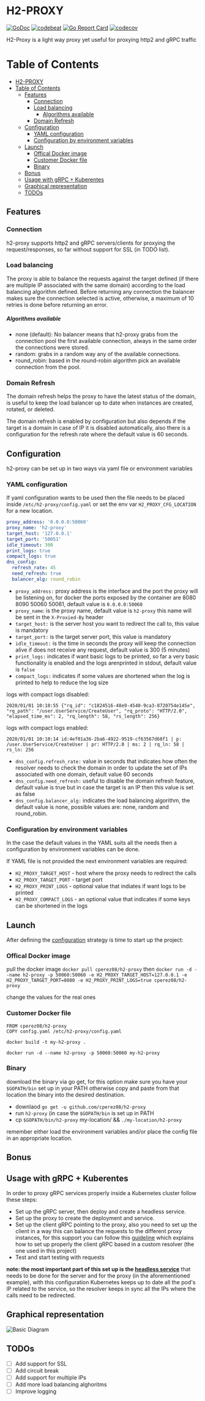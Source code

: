 # H2-PROXY

[![GoDoc](https://godoc.org/github.com/cperez08/h2-proxy?status.svg)](https://godoc.org/github.com/cperez08/h2-proxy)
[![codebeat](https://codebeat.co/badges/715a7aa0-2746-450e-9afd-6c8da289bfe7)](https://codebeat.co/projects/github-com-cperez08-h2-proxy-master)
[![Go Report Card](https://goreportcard.com/badge/github.com/cperez08/h2-proxy)](https://goreportcard.com/report/github.com/cperez08/h2-proxy)
[![codecov](https://codecov.io/gh/cperez08/h2-proxy/branch/master/graph/badge.svg)](https://codecov.io/gh/cperez08/h2-proxy)

H2-Proxy is a light way proxy yet useful for proxying http2 and gRPC traffic

# Table of Contents
- [H2-PROXY](#h2-proxy)
- [Table of Contents](#table-of-contents)
  - [Features](#features)
    - [Connection](#connection)
    - [Load balancing](#load-balancing)
        - [Algorithms available](#algorithms-available)
    - [Domain Refresh](#domain-refresh)
  - [Configuration](#configuration)
    - [YAML configuration](#yaml-configuration)
    - [Configuration by environment variables](#configuration-by-environment-variables)
  - [Launch](#launch)
    - [Offical Docker image](#offical-docker-image)
    - [Customer Docker file](#customer-docker-file)
    - [Binary](#binary)
  - [Bonus](#bonus)
  - [Usage with gRPC + Kuberentes](#usage-with-grpc--kuberentes)
  - [Graphical representation](#graphical-representation)
  - [TODOs](#todos)


## Features

### Connection
h2-proxy supports http2 and gRPC servers/clients for proxying the request/responses, so far without support for SSL (in TODO list).

### Load balancing
The proxy is able to balance the requests against the target defined (if there are multiple IP associated with the same domain) according to the load balancing algorithm defined. Before returning any connection the balancer makes sure the connection selected is active, otherwise, a maximum of 10 retries is done before returning an error. 

##### Algorithms available
- none (default): No balancer means that h2-proxy grabs from the connection pool the first available connection, always in the same order the connections were stored.
- random: grabs in a random way any of the available connections.
- round_robin: based in the round-robin algorithm pick an available connection from the pool.

### Domain Refresh
The domain refresh helps the proxy to have the latest status of the domain, is useful to keep the load balancer up to date when instances are created, rotated, or deleted.

The domain refresh is enabled by configuration but also depends if the target is a domain in case of IP it is disabled automatically, also there is a configuration for the refresh rate where the default value is 60 seconds.

## Configuration
h2-proxy can be set up in two ways via yaml file or environment variables

### YAML configuration
If yaml configuration wants to be used then the file needs to be placed inside `/etc/h2-proxy/config.yaml` or set the env var `H2_PROXY_CFG_LOCATION` for a new location.

```yaml
proxy_address: '0.0.0.0:50060'
proxy_name: 'h2-proxy'
target_host: '127.0.0.1'
target_port: '50051'
idle_timeout: 300
print_logs: true
compact_logs: true
dns_config:
  refresh_rate: 45
  need_refresh: true
  balancer_alg: round_robin
```

- `proxy_address:` proxy address is the interface and the port the proxy will be listening on, for docker the ports exposed by the container are 8080 8090 50060 50061, default value is `0.0.0.0:50060`
- `proxy_name`: is the proxy name, default value is `h2-proxy` this name will be sent in the `X-Proxied-By` header
- `target_host:` is the server host you want to redirect the call to, this value is mandatory
- `target_port:` is the target server port, this value is mandatory
- `idle_timeout:` is the time in seconds the proxy will keep the connection alive if does not receive any request, default value is 300 (5 minutes) 
- `print_logs:` indicates if want basic logs to be printed, so far a very basic functionality is enabled and the logs arenprinted in stdout, default value is `false`
- `compact_logs:` indicates if some values are shortened when the log is printed to help to reduce the log size

logs with compact logs disabled:

```log
2020/01/01 10:10:55 {"rq_id": "c1824516-48e9-4540-9ca3-8720754e145e", "rq_path": "/user.UserService/CreateUser", "rq_proto": "HTTP/2.0", "elapsed_time_ms": 2, "rq_length": 58, "rs_length": 256}
```
logs with compact logs enabled:

```log
2020/01/01 10:10:14 id:4ef01a36-2ba6-4922-9519-cf63567d68f1 | p: /user.UserService/CreateUser | pr: HTTP/2.0 | ms: 2 | rq_ln: 58 | rs_ln: 256
```

- `dns_config.refresh_rate:` value in seconds that indicates how often the resolver needs to check the domain in order to update the set of IPs associated with one domain, default value 60 seconds
- `dns_config.need_refresh:` useful to disable the domain refresh feature, default value is true but in case the target is an IP then this value is set as false
- `dns_config.balancer_alg:` indicates the load balancing algorithm, the default value is none, possible values are: none, random and round_robin. 

### Configuration by environment variables

In the case the default values in the YAML suits all the needs then a configuration by environment variables can be done.

If YAML file is not provided the next environment variables are required:

- `H2_PROXY_TARGET_HOST`  - host where the proxy needs to redirect the calls
- `H2_PROXY_TARGET_PORT`  - target port
- `H2_PROXY_PRINT_LOGS`   - optional value that indiates if want logs to be printed
- `H2_PROXY_COMPACT_LOGS` - an optional value that indicates if some keys can be shortened in the logs

## Launch

After defining the [configuration](#configuration) strategy is time to start up the project:

### Offical Docker image

pull the docker image `docker pull cperez08/h2-proxy` then `docker run -d --name h2-proxy -p 50060:50060 -e H2_PROXY_TARGET_HOST=127.0.0.1 -e H2_PROXY_TARGET_PORT=8080 -e H2_PROXY_PRINT_LOGS=true cperez08/h2-proxy`

change the values for the real ones

### Customer Docker file

```docker
FROM cperez08/h2-proxy
COPY config.yaml /etc/h2-proxy/config.yaml
```

`docker build -t my-h2-proxy .`

`docker run -d --name h2-proxy -p 50060:50060 my-h2-proxy`

### Binary

download the binary via go get, for this option make sure you have your `$GOPATH/bin` set up in your PATH otherwise copy and paste from that location the binary into the desired destination.

- downlaod `go get -u github.com/cperez08/h2-proxy`
- run `h2-proxy` (in case the `$GOPATH/bin` is set up in PATH
- cp `$GOPATH/bin/h2-proxy` my-location/ &&  `./my-location/h2-proxy`

remember either load the environment variables and/or place the config file in an appropriate location.

## Bonus

## Usage with gRPC + Kuberentes
In order to proxy gRPC services properly inside a Kubernetes cluster follow these steps:

- Set up the gRPC server, then deploy and create a headless service.
- Set up the proxy to create the deployment and service.
- Set up the client gRPC pointing to the proxy, also you need to set up the client in a way this can balance the requests to the different proxy instances, for this support you can follow this [guideline](https://github.com/cperez08/dm-resolver) which explains how to set up properly the client gRPC based in a custom resolver (the one used in this project)
- Test and start testing with requests

__note: the most important part of this set up is the [headless service](https://kubernetes.io/docs/concepts/services-networking/service/#headless-services)__ that needs to be done for the server and for the proxy (in the aforementioned example), with this configuration Kubernetes keeps up to date all the pod's IP related to the service, so the resolver keeps in sync all the IPs where the calls need to be redirected.

## Graphical representation

![Basic Diagram](./docs/images/basic_diagram.png)

## TODOs

- [ ] Add support for SSL
- [ ] Add circuit break
- [ ] Add support for multiple IPs
- [ ] Add more load balancing alghoritms
- [ ] Improve logging

